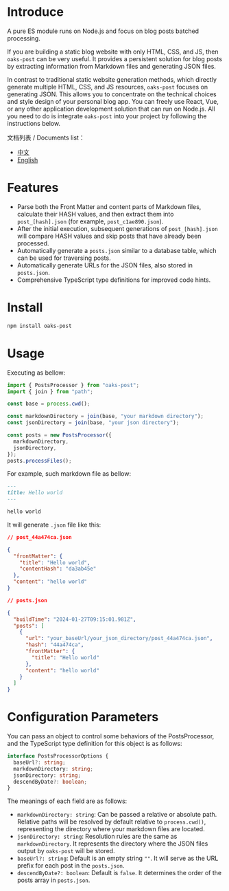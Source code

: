 # Introduce

A pure ES module runs on Node.js and focus on blog posts batched processing.

If you are building a static blog website with only HTML, CSS, and JS, then `oaks-post` can be very useful. It provides a persistent solution for blog posts by extracting information from Markdown files and generating JSON files.

In contrast to traditional static website generation methods, which directly generate multiple HTML, CSS, and JS resources, `oaks-post` focuses on generating JSON. This allows you to concentrate on the technical choices and style design of your personal blog app. You can freely use React, Vue, or any other application development solution that can run on Node.js. All you need to do is integrate `oaks-post` into your project by following the instructions below.

文档列表 / Documents list：

- [中文](/README.md)
- [English](/README_EN.md)

# Features

- Parse both the Front Matter and content parts of Markdown files, calculate their HASH values, and then extract them into `post_[hash].json` (for example, `post_c1ae890.json`).
- After the initial execution, subsequent generations of `post_[hash].json` will compare HASH values and skip posts that have already been processed.
- Automatically generate a `posts.json` similar to a database table, which can be used for traversing posts.
- Automatically generate URLs for the JSON files, also stored in `posts.json`.
- Comprehensive TypeScript type definitions for improved code hints.

# Install

```bash
npm install oaks-post
```

# Usage

Executing as bellow:

```js
import { PostsProcessor } from "oaks-post";
import { join } from "path";

const base = process.cwd();

const markdownDirectory = join(base, "your markdown directory");
const jsonDirectory = join(base, "your json directory");

const posts = new PostsProcessor({
  markdownDirectory,
  jsonDirectory,
});
posts.processFiles();
```

For example, such markdown file as bellow:

```markdown
---
title: Hello world
---

hello world
```

It will generate `.json` file like this:

```json
// post_44a474ca.json

{
  "frontMatter": {
    "title": "Hello world",
    "contentHash": "da3ab45e"
  },
  "content": "hello world"
}
```

```json
// posts.json

{
  "buildTime": "2024-01-27T09:15:01.981Z",
  "posts": [
    {
      "url": "your_baseUrl/your_json_directory/post_44a474ca.json",
      "hash": "44a474ca",
      "frontMatter": {
        "title": "Hello world"
      },
      "content": "hello world"
    }
  ]
}
```

# Configuration Parameters

You can pass an object to control some behaviors of the PostsProcessor, and the TypeScript type definition for this object is as follows:

```ts
interface PostsProcessorOptions {
  baseUrl?: string;
  markdownDirectory: string;
  jsonDirectory: string;
  descendByDate?: boolean;
}
```

The meanings of each field are as follows:

- `markdownDirectory: string`: Can be passed a relative or absolute path. Relative paths will be resolved by default relative to `process.cwd()`, representing the directory where your markdown files are located.
- `jsonDirectory: string`: Resolution rules are the same as `markdownDirectory`. It represents the directory where the JSON files output by `oaks-post` will be stored.
- `baseUrl?: string`: Default is an empty string `""`. It will serve as the URL prefix for each post in the `posts.json`.
- `descendByDate?: boolean`: Default is `false`. It determines the order of the posts array in `posts.json`.
